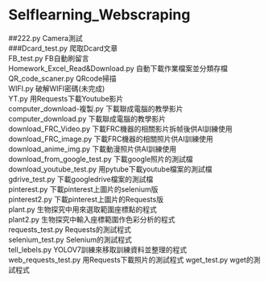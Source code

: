 # Selflearning_Webscraping  

##222.py Camera測試  
###Dcard_test.py 爬取Dcard文章  
FB_test.py FB自動刷留言  
Homework_Excel_Read&Download.py 自動下載作業檔案並分類存檔  
QR_code_scaner.py QRcode掃描   
WIFI.py 破解WIFI密碼(未完成)    
YT.py 用Requests下載Youtube影片  
computer_download-複製.py 下載聯成電腦的教學影片  
computer_download.py 下載聯成電腦的教學影片  
download_FRC_Video.py 下載FRC機器的相關影片拆帧後供AI訓練使用  
download_FRC_image.py 下載FRC機器的相關照片供AI訓練使用  
download_anime_img.py 下載動漫照片供AI訓練使用  
download_from_google_test.py 下載google照片的測試檔  
download_youtube_test.py 用pytube下載youtube檔案的測試檔  
gdrive_test.py 下載googledrive檔案的測試檔  
pinterest.py 下載pinterest上圖片的selenium版  
pinterest2.py 下載pinterest上圖片的Requests版  
plant.py 生物探究中用來選取範圍座標點的程式  
plant2.py 生物探究中輸入座標範圍作色彩分析的程式  
requests_test.py Requests的測試程式  
selenium_test.py Selenium的測試程式  
tell_lebels.py YOLOV7訓練來移取訓練資料並整理的程式  
web_requests_test.py 用Requests下載照片的測試程式
wget_test.py wget的測試程式
